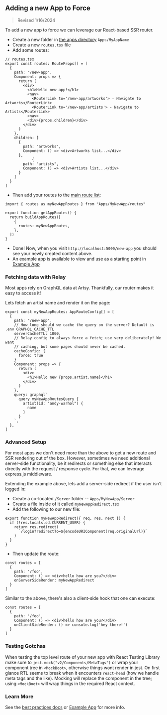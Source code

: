 ## Adding a new App to Force

> Revised 1/16/2024

To add a new app to force we can leverage our React-based SSR router.

- Create a new folder in [the apps directory](https://github.com/artsy/force/tree/main/src/Apps) `Apps/MyAppName`
- Create a new `routes.tsx` file
- Add some routes:

```tsx
// routes.tsx
export const routes: RouteProps[] = [
  {
    path: "/new-app",
    Component: props => {
      return (
        <div>
          <h1>Hello new app!</h1>
          <nav>
            <RouterLink to='/new-app/artworks'> - Navigate to Artworks</RouterLink>
            <RouterLink to='/new-app/artists'> - Navigate to Artists</RouterLink>
          <nav>
          <div>{props.children}</div>
        </div>
      )
    },
    children: [
      {
        path: "artworks",
        Component: () => <div>Artworks list...</div>
      },
            {
        path: "artists",
        Component: () => <div>Artists list...</div>
      }
    ]
  }
]
```

- Then add your routes to the [main route list](https://github.com/artsy/force/blob/main/src/routes.tsx):

```tsx
import { routes as myNewAppRoutes } from "Apps/MyNewApp/routes"

export function getAppRoutes() {
  return buildAppRoutes([
    {
      routes: myNewAppRoutes,
    },
  ])
}
```

- Done! Now, when you visit `http://localhost:5000/new-app` you should see your newly created content above.
- An example app is available to view and use as a starting point in [Example App](https://github.com/artsy/force/tree/main/src/Apps/Example)

### Fetching data with Relay

Most apps rely on GraphQL data at Artsy. Thankfully, our router makes it easy to access it!

Lets fetch an artist name and render it on the page:

```tsx
export const myNewAppRoutes: AppRouteConfig[] = [
  {
    path: "/new-app",
    // How long should we cache the query on the server? Default is .env GRAPHQL_CACHE_TTL
    serverCacheTTL: 1000,
    // Relay config to always force a fetch; use very deliberately! We want
    // caching, but some pages should never be cached.
    cacheConfig: {
      force: true
    }
    Component: props => {
      return (
        <div>
          <h1>Hello new {props.artist.name}</h1>
        </div>
      )
    },
    query: graphql`
      query myNewAppRoutesQuery {
        artist(id: "andy-warhol") {
          name
        }
      }
    `,
  },
]
```

### Advanced Setup

For most apps we don't need more than the above to get a new route and SSR rendering out of the box. However, sometimes we need additional server-side functionality, be it redirects or something else that interacts directly with the request / response cycle. For that, we can leverage express.js middleware.

Extending the example above, lets add a server-side redirect if the user isn't logged in:

- Create a co-located `/Server` folder -- `Apps/MyNewApp/Server`
- Create a file inside of it called `myNewAppRedirect.tsx`
- Add the following to our new file:

```tsx
export function myNewAppRedirect({ req, res, next }) {
  if (!res.locals.sd.CURRENT_USER) {
    return res.redirect(
      `/login?redirectTo=${encodeURIComponent(req.originalUrl)}`
    )
  }
}
```

- Then update the route:

```tsx
const routes = [
  {
    path: '/foo',
    Component: () => <div>hello how are you?</div>
    onServerSideRender: myNewAppRedirect
  }
]
```

Similar to the above, there's also a client-side hook that one can execute:

```tsx
const routes = [
  {
    path: '/foo',
    Component: () => <div>hello how are you?</div>
    onClientSideRender: () => console.log('hey there!')
  }
]
```

### Testing Gotchas

When testing the top level route of your new app with React Testing Library make sure to `jest.mock("v2/Components/MetaTags")` or wrap your component tree in `<MockBoot>`, otherwise things wont render in jest. On first glance RTL seems to break when it encounters `react-head` (how we handle meta tags and the like). Mocking will replace the component in the tree; using `<MockBoot>` will wrap things in the required React context.

### Learn More

See the [best practices docs](/docs/best_practices.md) or [Example App](/src/Apps/Example) for more info.
